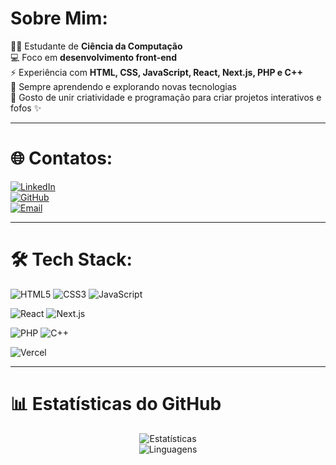 # Sobre Mim:

👩‍🎓 Estudante de **Ciência da Computação**  
💻 Foco em **desenvolvimento front-end**  
⚡ Experiência com **HTML, CSS, JavaScript, React, Next.js, PHP e C++**  
🚀 Sempre aprendendo e explorando novas tecnologias  
🎨 Gosto de unir criatividade e programação para criar projetos interativos e fofos ✨  

---

# 🌐 Contatos:

[![LinkedIn](https://img.shields.io/badge/LinkedIn-0A66C2?style=for-the-badge&logo=linkedin&logoColor=white)](https://www.linkedin.com/in/júlia-amaral-553220355)  
[![GitHub](https://img.shields.io/badge/GitHub-100000?style=for-the-badge&logo=github&logoColor=white)](https://github.com/eujuliaamaral)  
[![Email](https://img.shields.io/badge/Email-D14836?style=for-the-badge&logo=gmail&logoColor=white)](mailto:amariajulia204@gmail.com)  

---

# 🛠️ Tech Stack:

![HTML5](https://img.shields.io/badge/HTML5-E34F26?style=for-the-badge&logo=html5&logoColor=white)
![CSS3](https://img.shields.io/badge/CSS3-1572B6?style=for-the-badge&logo=css3&logoColor=white)
![JavaScript](https://img.shields.io/badge/JavaScript-FFD43B?style=for-the-badge&logo=javascript&logoColor=black)

![React](https://img.shields.io/badge/React-20232A?style=for-the-badge&logo=react&logoColor=61DAFB)
![Next.js](https://img.shields.io/badge/Next.js-000000?style=for-the-badge&logo=nextdotjs&logoColor=white)

![PHP](https://img.shields.io/badge/PHP-777BB4?style=for-the-badge&logo=php&logoColor=white)
![C++](https://img.shields.io/badge/C++-00599C?style=for-the-badge&logo=cplusplus&logoColor=white)

![Vercel](https://img.shields.io/badge/Vercel-000000?style=for-the-badge&logo=vercel&logoColor=white)

---

# 📊 Estatísticas do GitHub

<div align="center">

![Estatísticas](https://github-readme-stats.vercel.app/api?username=eujuliaamaral&show_icons=true&theme=tokyonight)  
![Linguagens](https://github-readme-stats.vercel.app/api/top-langs/?username=eujuliaamaral&layout=compact&langs_count=8&theme=tokyonight)

</div>
